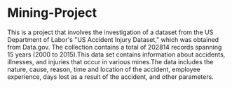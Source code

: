 # Mining-Project

This is a project that involves the investigation of a dataset from the US Department of Labor's "US Accident Injury Dataset," which was obtained from Data.gov.
The collection contains a total of 202814 records spanning 15 years (2000 to 2015).This data set contains information about accidents, 
illnesses, and injuries that occur in various mines.The data includes the nature, cause, reason, time and location of the accident,
employee experience, days lost as a result of the accident, and other parameters.
